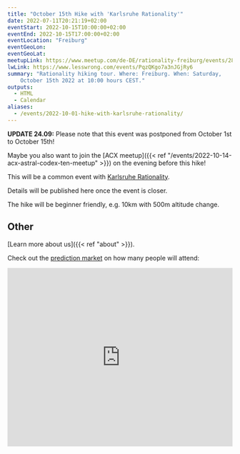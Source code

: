 ```yaml
---
title: "October 15th Hike with 'Karlsruhe Rationality'"
date: 2022-07-11T20:21:19+02:00
eventStart: 2022-10-15T10:00:00+02:00
eventEnd: 2022-10-15T17:00:00+02:00
eventLocation: "Freiburg"
eventGeoLon:
eventGeoLat:
meetupLink: https://www.meetup.com/de-DE/rationality-freiburg/events/287145449/
lwLink: https://www.lesswrong.com/events/PqzQKgo7a3nJGjRy6
summary: "Rationality hiking tour. Where: Freiburg. When: Saturday,
    October 15th 2022 at 10:00 hours CEST."
outputs:
  - HTML
  - Calendar
aliases:
  - /events/2022-10-01-hike-with-karlsruhe-rationality/
---
```


**UPDATE 24.09:** Please note that this event was postponed from October 1st to
October 15th!

Maybe you also want to join the [ACX meetup]({{< ref
"/events/2022-10-14-acx-astral-codex-ten-meetup" >}}) on the evening before
this hike!

This will be a common event with [Karlsruhe
Rationality](https://www.lesswrong.com/groups/kw7Zb8DLmZtsK8g3R).

Details will be published here once the event is closer.

The hike will be beginner friendly, e.g. 10km with 500m altitude change.


## Other

[Learn more about us]({{< ref "about" >}}).

Check out the [prediction
market](https://manifold.markets/Omar/how-many-people-will-attend-the-rat) on
how many people will attend:

<div class="row-container" style="display: flex; width: 100%; height: 400px; flex-direction: column; overflow: hidden;">
  <iframe style="height: 100%"
    src="https://manifold.markets/embed/Omar/how-many-people-will-attend-the-rat"
    title="How many people will attend the rationalist hike on Oct 15th 2022 in
    Freiburg, Germany?" frameborder="0">
  </iframe>
</div>
